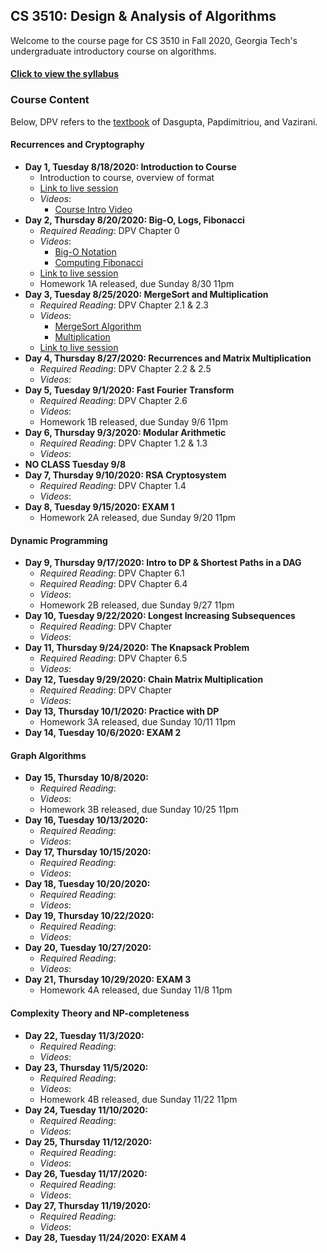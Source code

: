 

## CS 3510: Design & Analysis of Algorithms

Welcome to the course page for CS 3510 in Fall 2020, Georgia Tech's undergraduate introductory course on algorithms.

#### [Click to view the syllabus](syllabus.html)

### Course Content

Below, DPV refers to the [textbook](https://www.amazon.com/Algorithms-Sanjoy-Dasgupta-ebook-dp-B006Z0QR3I/dp/B006Z0QR3I/ref=mt_other?_encoding=UTF8&me=&qid=1595806390) of Dasgupta, Papdimitriou, and Vazirani.

#### Recurrences and Cryptography

- **Day 1, Tuesday 8/18/2020: Introduction to Course** 
	- Introduction to course, overview of format
	- [Link to live session](https://teams.microsoft.com/l/meetup-join/19%3ameeting_ODNiN2RmZDQtYzZhZC00MTI2LWI0YzUtMzYwNmNjOWQ1YzU0%40thread.v2/0?context=%7b%22Tid%22%3a%22482198bb-ae7b-4b25-8b7a-6d7f32faa083%22%2c%22Oid%22%3a%2242f1ee1e-b539-4a2b-911e-6cc8b3ee5751%22%2c%22IsBroadcastMeeting%22%3atrue%7d)
	- *Videos*:
		+ [Course Intro Video](https://drive.google.com/file/d/1TasXQW9B8PBBMwD3a1UU1Fr_eg4BI3oM/view?usp=sharing)
- **Day 2, Thursday 8/20/2020: Big-O, Logs, Fibonacci** 
	- *Required Reading*: DPV Chapter 0
	- *Videos*:
		+ [Big-O Notation](https://drive.google.com/file/d/1TasXQW9B8PBBMwD3a1UU1Fr_eg4BI3oM/view?usp=sharing)
		+ [Computing Fibonacci](https://drive.google.com/file/d/1fEFxyrDk-qjulF3OjoXkHT-Vuo_zH9Qb/view?usp=sharing)
	- [Link to live session](https://teams.microsoft.com/l/meetup-join/19%3ameeting_ODNiN2RmZDQtYzZhZC00MTI2LWI0YzUtMzYwNmNjOWQ1YzU0%40thread.v2/0?context=%7b%22Tid%22%3a%22482198bb-ae7b-4b25-8b7a-6d7f32faa083%22%2c%22Oid%22%3a%2242f1ee1e-b539-4a2b-911e-6cc8b3ee5751%22%2c%22IsBroadcastMeeting%22%3atrue%7d)
	- Homework 1A released, due Sunday 8/30 11pm
- **Day 3, Tuesday 8/25/2020: MergeSort and Multiplication** 
	- *Required Reading*: DPV Chapter 2.1 & 2.3
	- *Videos*: 
		+ [MergeSort Algorithm](https://drive.google.com/file/d/1D93m-PdzdtEoRfwdg8jhFQ6QWNB5x5P7/view?usp=sharing)
		+ [Multiplication](https://drive.google.com/file/d/1sVMqbOF4uZSlxWCxOUQ5eqxAz8M68pgp/view?usp=sharing)
	- [Link to live session](https://teams.microsoft.com/l/meetup-join/19%3ameeting_ODNiN2RmZDQtYzZhZC00MTI2LWI0YzUtMzYwNmNjOWQ1YzU0%40thread.v2/0?context=%7b%22Tid%22%3a%22482198bb-ae7b-4b25-8b7a-6d7f32faa083%22%2c%22Oid%22%3a%2242f1ee1e-b539-4a2b-911e-6cc8b3ee5751%22%2c%22IsBroadcastMeeting%22%3atrue%7d)
- **Day 4, Thursday 8/27/2020: Recurrences and Matrix Multiplication** 
	- *Required Reading*: DPV Chapter 2.2 & 2.5
	- *Videos*: 
- **Day 5, Tuesday 9/1/2020: Fast Fourier Transform** 
	- *Required Reading*: DPV Chapter 2.6
	- *Videos*: 
	- Homework 1B released, due Sunday 9/6 11pm
- **Day 6, Thursday 9/3/2020: Modular Arithmetic** 
	- *Required Reading*: DPV Chapter 1.2 & 1.3
	- *Videos*: 
- **NO CLASS Tuesday 9/8**
- **Day 7, Thursday 9/10/2020: RSA Cryptosystem** 
	- *Required Reading*: DPV Chapter 1.4
	- *Videos*: 
- **Day 8, Tuesday 9/15/2020: EXAM 1** 
	- Homework 2A released, due Sunday 9/20 11pm

#### Dynamic Programming


- **Day 9, Thursday 9/17/2020: Intro to DP & Shortest Paths in a DAG** 
	- *Required Reading*: DPV Chapter 6.1
	- *Required Reading*: DPV Chapter 6.4
	- *Videos*: 
	- Homework 2B released, due Sunday 9/27 11pm
- **Day 10, Tuesday 9/22/2020: Longest Increasing Subsequences** 
	- *Required Reading*: DPV Chapter 
	- *Videos*: 
- **Day 11, Thursday 9/24/2020: The Knapsack Problem** 
	- *Required Reading*: DPV Chapter 6.5
	- *Videos*: 
- **Day 12, Tuesday 9/29/2020: Chain Matrix Multiplication** 
	- *Required Reading*: DPV Chapter 
	- *Videos*:
- **Day 13, Thursday 10/1/2020: Practice with DP** 
	- Homework 3A released, due Sunday 10/11 11pm
- **Day 14, Tuesday 10/6/2020: EXAM 2** 

#### Graph Algorithms

- **Day 15, Thursday 10/8/2020:** 
	- *Required Reading*:
	- *Videos*: 
	- Homework 3B released, due Sunday 10/25 11pm
- **Day 16, Tuesday 10/13/2020:** 
	- *Required Reading*:
	- *Videos*: 
- **Day 17, Thursday 10/15/2020:** 
	- *Required Reading*:
	- *Videos*: 
- **Day 18, Tuesday 10/20/2020:** 
	- *Required Reading*:
	- *Videos*: 
- **Day 19, Thursday 10/22/2020:** 
	- *Required Reading*:
	- *Videos*: 
- **Day 20, Tuesday 10/27/2020:** 
	- *Required Reading*:
	- *Videos*: 
- **Day 21, Thursday 10/29/2020: EXAM 3** 
	- Homework 4A released, due Sunday 11/8 11pm

#### Complexity Theory and NP-completeness

- **Day 22, Tuesday 11/3/2020:** 
	- *Required Reading*:
	- *Videos*: 
- **Day 23, Thursday 11/5/2020:** 
	- *Required Reading*:
	- *Videos*: 
	- Homework 4B released, due Sunday 11/22 11pm
- **Day 24, Tuesday 11/10/2020:** 
	- *Required Reading*:
	- *Videos*: 
- **Day 25, Thursday 11/12/2020:** 
	- *Required Reading*:
	- *Videos*: 
- **Day 26, Tuesday 11/17/2020:** 
	- *Required Reading*:
	- *Videos*: 
- **Day 27, Thursday 11/19/2020:** 
	- *Required Reading*:
	- *Videos*: 
- **Day 28, Tuesday 11/24/2020: EXAM 4** 
	

